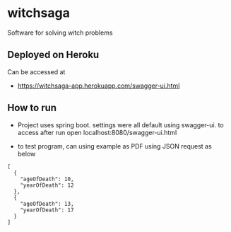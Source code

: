 # witchsaga
Software for solving witch problems
## Deployed on Heroku
Can be accessed at
- https://witchsaga-app.herokuapp.com/swagger-ui.html

## How to run
- Project uses spring boot. settings were all default using swagger-ui. to access after run open localhost:8080/swagger-ui.html

- to test program, can using example as PDF using JSON request as below

```
[
  {
    "ageOfDeath": 10,
    "yearOfDeath": 12
  },
  {
    "ageOfDeath": 13,
    "yearOfDeath": 17
  }
]
```


